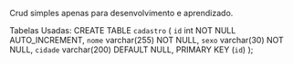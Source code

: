Crud simples apenas para desenvolvimento e aprendizado.

Tabelas Usadas:
  CREATE TABLE `cadastro` (
  `id` int NOT NULL AUTO_INCREMENT,
  `nome` varchar(255) NOT NULL,
  `sexo` varchar(30) NOT NULL,
  `cidade` varchar(200) DEFAULT NULL,
  PRIMARY KEY (`id`)
);
